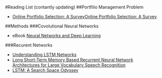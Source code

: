 #Reading List
(contantly updating)
##Portfilio Management Problem
* [Online Portfolio Selection: A SurveyOnline Portfolio Selection: A Survey](http://arxiv.org/abs/1212.2129)

##Methods
###Covolutional Neural Networks
* eBook [Neural Networks and Deep Learning](http://neuralnetworksanddeeplearning.com/)

###Recurent Networks
* [Understanding LSTM Networks](http://colah.github.io/posts/2015-08-Understanding-LSTMs/)
* [Long Short-Term Memory Based Recurrent Neural Network Architectures for Large Vocabulary Speech Recognition](http://arxiv.org/abs/1402.1128)
* [LSTM: A Search Space Odyssey](http://arxiv.org/abs/1503.04069)
